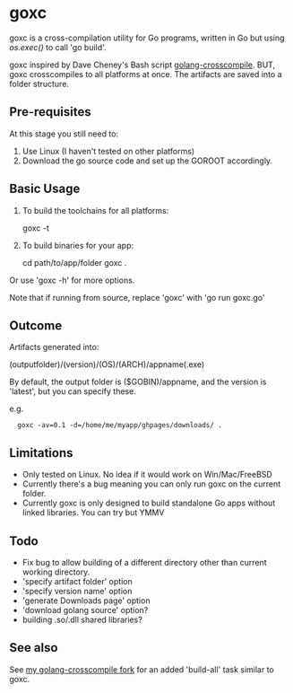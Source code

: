 goxc
====

goxc is a cross-compilation utility for Go programs, written in Go but using *os.exec()* to call 'go build'.

goxc inspired by Dave Cheney's Bash script [golang-crosscompile](https://github.com/davecheney/golang-crosscompile).
BUT, goxc crosscompiles to all platforms at once. The artifacts are saved into a folder structure.

Pre-requisites
--------------
At this stage you still need to:

 1. Use Linux (I haven't tested on other platforms)
 2. Download the go source code and set up the GOROOT accordingly.

Basic Usage
-----------

 1. To build the toolchains for all platforms:

      goxc -t

 2. To build binaries for your app:

      cd path/to/app/folder
      goxc .

 Or use 'goxc -h' for more options.

 Note that if running from source, replace 'goxc' with 'go run goxc.go'

Outcome
-------

Artifacts generated into:

 (outputfolder)/(version)/(OS)/(ARCH)/appname(.exe)

By default, the output folder is ($GOBIN)/appname, and the version is 'latest', but you can specify these.

e.g.

      goxc -av=0.1 -d=/home/me/myapp/ghpages/downloads/ .

Limitations
-----------

 * Only tested on Linux. No idea if it would work on Win/Mac/FreeBSD
 * Currently there's a bug meaning you can only run goxc on the current folder.
 * Currently goxc is only designed to build standalone Go apps without linked libraries. You can try but YMMV

Todo
----

 * Fix bug to allow building of a different directory other than current working directory.
 * 'specify artifact folder' option
 * 'specify version name' option
 * 'generate Downloads page' option
 * 'download golang source' option?
 * building .so/.dll shared libraries?

See also
--------

See [my golang-crosscompile fork](https://github.com/laher/golang-crosscompile) for an added 'build-all' task similar to goxc.
